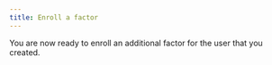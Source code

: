 ```yaml
---
title: Enroll a factor
---
```


You are now ready to enroll an additional factor for the user that you created.

<StackSelector snippet="enrollfactor" />

<NextSectionLink/>
